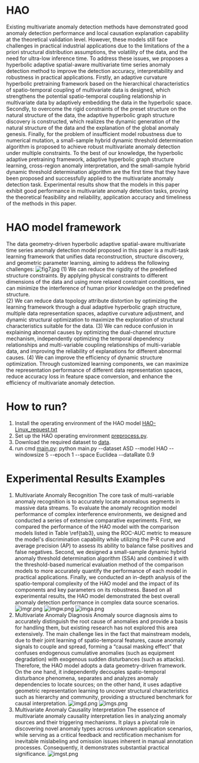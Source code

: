 # HAO
Existing multivariate anomaly detection methods have demonstrated good anomaly detection performance and local causation explanation capability at the theoretical validation level. However, these models still face challenges in practical industrial applications due to the limitations of the a priori structural distribution assumptions, the volatility of the data, and the need for ultra-low inference time. To address these issues, we proposes a hyperbolic adaptive spatial-aware multivariate time series anomaly detection method to improve the detection accuracy, interpretability and robustness in practical applications. Firstly, an adaptive curvature hyperbolic pretraining framework based on the hierarchical characteristics of spatio-temporal coupling of multivariate data is designed, which strengthens the potential spatio-temporal coupling relationship in multivariate data by adaptively embedding the data in the hyperbolic space. Secondly, to overcome the rigid constraints of the preset structure on the natural structure of the data, the adaptive hyperbolic graph structure discovery is constructed, which realizes the dynamic generation of the natural structure of the data and the explanation of the global anomaly genesis. Finally, for the problem of insufficient model robustness due to numerical mutation, a small-sample hybrid dynamic threshold determination algorithm is proposed to achieve robust multivariate anomaly detection under multiple constraints. To the best of our knowledge, the hyperbolic adaptive pretraining framework, adaptive hyperbolic graph structure learning, cross-region anomaly interpretation, and the small-sample hybrid dynamic threshold determination algorithm are the first time that they have been proposed and successfully applied to the multivariate anomaly detection task. Experimental results show that the models in this paper exhibit good performance in multivariate anomaly detection tasks, proving the theoretical feasibility and reliability, application accuracy and timeliness of the methods in this paper.
# HAO model framework
The data geometry-driven hyperbolic adaptive spatial-aware multivariate time series anomaly detection model proposed in this paper is a multi-task learning framework that unifies data reconstruction, structure discovery, and geometric parameter learning, aiming to address the following challenges:
![fig7.jpg](fig7.jpg)
(1) We can reduce the rigidity of the predefined structure constraints. By applying physical constraints to different dimensions of the data and using more relaxed constraint conditions, we can minimize the interference of human prior knowledge on the predefined structure.	
(2) We can reduce data topology attribute distortion by optimizing the learning framework through a dual adaptive hyperbolic graph structure, multiple data representation spaces, adaptive curvature adjustment, and dynamic structural optimization to maximize the exploration of structural characteristics suitable for the data.
(3) We can reduce confusion in explaining abnormal causes by optimizing the dual-channel structure mechanism, independently optimizing the temporal dependency relationships and multi-variable coupling relationships of multi-variable data, and improving the reliability of explanations for different abnormal causes.
(4) We can improve the efficiency of dynamic structure optimization. Through customized learning components, we can maximize the representation performance of different data representation spaces, reduce accuracy loss in feature space conversion, and enhance the efficiency of multivariate anomaly detection.
# How to run?
1. Install the operating environment of the HAO model [HAO-Linux_request.txt](HAO-Linux_request.txt)
2. Set up the HAO operating environment [preprocess.py](preprocess.py).
3. Download the required dataset to [data](data).
4. run cmd [main.py](main.py): python main.py --dataset ASD --model HAO --windowsize 5 --epoch 1 --space Euclidea --dataRate 0.9
# Experimental Results Examples
1. Multivariate Anomaly Recognition
   The core task of multi-variable anomaly recognition is to accurately locate anomalous segments in massive data streams. To evaluate the anomaly recognition model performance of complex interference environments, we designed and conducted a series of extensive comparative experiments. First, we compared the performance of the HAO model with the comparison models listed in Table \ref{tab3}, using the ROC-AUC metric to measure the model's discrimination capability while utilizing the P-R curve and average precision (AP) to assess its ability to balance false positives and false negatives. Second, we designed a small-sample dynamic hybrid anomaly threshold determination algorithm (SSA) and combined it with the threshold-based numerical evaluation method of the comparison models to more accurately quantify the performance of each model in practical applications. Finally, we conducted an in-depth analysis of the spatio-temporal complexity of the HAO model and the impact of its components and key parameters on its robustness. Based on all experimental results, the HAO model demonstrated the best overall anomaly detection performance in complex data source scenarios.
    ![imgr.png](imgr.png)
    ![imgw.png](imgw.png)
    ![imga.png](imga.png)
2. Multivariate Anomaly Diagnosis
   Anomaly source diagnosis aims to accurately distinguish the root cause of anomalies and provide a basis for handling them, but existing research has not explored this area extensively. The main challenge lies in the fact that mainstream models, due to their joint learning of spatio-temporal features, cause anomaly signals to couple and spread, forming a “causal masking effect” that confuses endogenous cumulative anomalies (such as equipment degradation) with exogenous sudden disturbances (such as attacks). Therefore, the HAO model adopts a data geometry-driven framework. On the one hand, it independently decouples spatio-temporal disturbance phenomena, separates and analyzes anomaly dependencies to locate sources; on the other hand, it uses adaptive geometric representation learning to uncover structural characteristics such as hierarchy and community, providing a structured benchmark for causal interpretation.
    ![imgd.png](imgd.png)
    ![imgs.png](imgs.png)
3. Multivariate Anomaly Causality Interpretation
    The essence of multivariate anomaly causality interpretation lies in analyzing anomaly sources and their triggering mechanisms. It plays a pivotal role in discovering novel anomaly types across unknown application scenarios, while serving as a critical feedback and rectification mechanism for inevitable mislabeling and omission issues inherent in manual annotation processes. Consequently, it demonstrates substantial practical significance.
    ![imgst.png](imgst.png)
